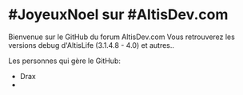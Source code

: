 # #JoyeuxNoel sur #AltisDev.com


Bienvenue sur le GitHub du forum AltisDev.com
Vous retrouverez les versions debug d'AltisLife (3.1.4.8 - 4.0) et autres..

Les personnes qui gère le GitHub:
- Drax
-
